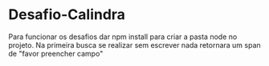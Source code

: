 # Desafio-Calindra

Para funcionar os desafios dar npm install para criar a pasta node no projeto.
Na primeira busca se realizar sem escrever nada retornara um span de "favor preencher campo" 
